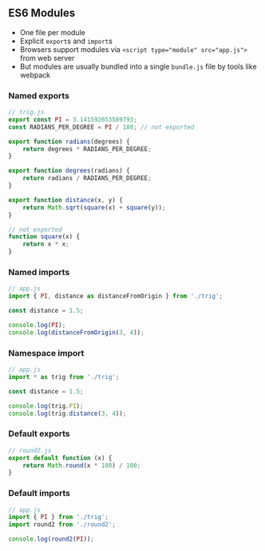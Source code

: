 ## ES6 Modules

- One file per module
- Explicit `export`s and `import`s
- Browsers support modules via `<script type="module" src="app.js">` from web server
- But modules are usually bundled into a single `bundle.js` file by tools like webpack

### Named exports

```js
// trig.js
export const PI = 3.141592653589793;
const RADIANS_PER_DEGREE = PI / 180; // not exported

export function radians(degrees) {
    return degrees * RADIANS_PER_DEGREE;
}

export function degrees(radians) {
    return radians / RADIANS_PER_DEGREE;
}

export function distance(x, y) {
    return Math.sqrt(square(x) + square(y));
}

// not exported
function square(x) {
    return x * x;
}
```

### Named imports

```js
// app.js
import { PI, distance as distanceFromOrigin } from './trig';

const distance = 1.5;

console.log(PI);
console.log(distanceFromOrigin(3, 4));
```

### Namespace import

```js
// app.js
import * as trig from './trig';

const distance = 1.5;

console.log(trig.PI);
console.log(trig.distance(3, 4));
```

### Default exports

```js
// round2.js
export default function (x) {
    return Math.round(x * 100) / 100;
}
```

### Default imports

```js
// app.js
import { PI } from './trig';
import round2 from './round2';

console.log(round2(PI));
```
